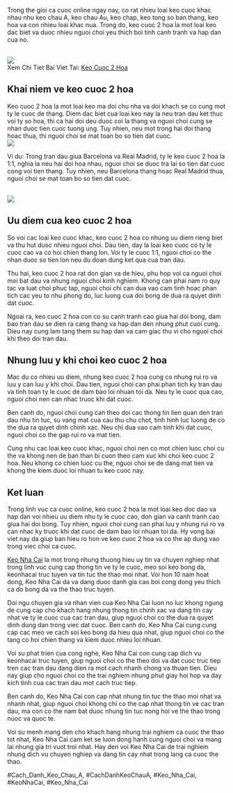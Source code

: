<main>
<p>Trong the gioi ca cuoc online ngay nay, co rat nhieu loai keo cuoc khac nhau nhu keo chau A, keo chau Au, keo chap, keo tong so ban thang, keo hoa va con nhieu loai khac nua. Trong do, keo cuoc 2 hoa la mot loai keo dac biet va duoc nhieu nguoi choi yeu thich boi tinh canh tranh va hap dan cua no.</p><br><img src="https://www.hcm.uk.com/wp-content/uploads/2025/02/keo-cuoc-2-hoa.webp"></br>
Xem Chi Tiet Bai Viet Tai: <a href="https://www.hcm.uk.com/keo-cuoc-2-hoa/">Keo Cuoc 2 Hoa</a>
<h2>Khai niem ve keo cuoc 2 hoa</h2>
<p>Keo cuoc 2 hoa la mot loai keo ma doi chu nha va doi khach se co cung mot ty le cuoc de thang. Diem dac biet cua loai keo nay la neu tran dau ket thuc voi ty so hoa, thi ca hai doi deu duoc coi la thang va nguoi choi cung se nhan duoc tien cuoc tuong ung. Tuy nhien, neu mot trong hai doi thang hoac thua, thi nguoi choi se mat toan bo so tien dat cuoc.<br><img src="https://www.hcm.uk.com/wp-content/uploads/2025/02/keo-cuoc-2-hoa-3.webp"></br>
<p>Vi du: Trong tran dau giua Barcelona va Real Madrid, ty le keo cuoc 2 hoa la 1:1, nghia la neu hai doi hoa nhau, nguoi choi se duoc tra lai so tien dat cuoc cong voi tien thang. Tuy nhien, neu Barcelona thang hoac Real Madrid thua, nguoi choi se mat toan bo so tien dat cuoc.</p><br><img src="https://www.hcm.uk.com/wp-content/uploads/2025/02/keo-cuoc-2-hoa-2.webp"></br>
<h2>Uu diem cua keo cuoc 2 hoa</h2>
<p>So voi cac loai keo cuoc khac, keo cuoc 2 hoa co nhung uu diem rieng biet va thu hut duoc nhieu nguoi choi. Dau tien, day la loai keo cuoc co ty le cuoc cao va co hoi chien thang lon. Voi ty le cuoc 1:1, nguoi choi co the nhan duoc so tien lon neu du doan dung ket qua cua tran dau.
<p>Thu hai, keo cuoc 2 hoa rat don gian va de hieu, phu hop voi ca nguoi choi moi bat dau va nhung nguoi choi kinh nghiem. Khong can phai nam ro quy tac va luat choi phuc tap, nguoi choi chi can dua vao cam tinh hoac phan tich cac yeu to nhu phong do, luc luong cua doi bong de dua ra quyet dinh dat cuoc.</p>
<p>Ngoai ra, keo cuoc 2 hoa con co su canh tranh cao giua hai doi bong, dam bao tran dau se dien ra cang thang va hap dan den nhung phut cuoi cung. Dieu nay cung lam tang them su hap dan va cam giac thu vi cho nguoi choi khi theo doi tran dau.
<h2>Nhung luu y khi choi keo cuoc 2 hoa</h2>
<p>Mac du co nhieu uu diem, nhung keo cuoc 2 hoa cung co nhung rui ro va luu y can luu y khi choi. Dau tien, nguoi choi can phai phan tich ky tran dau va tinh toan ty le cuoc de dam bao loi nhuan toi da. Neu ty le cuoc qua cao, nguoi choi nen can nhac truoc khi dat cuoc.</p>
<p>Ben canh do, nguoi choi cung can theo doi cac thong tin lien quan den tran dau nhu tin tuc, su vang mat cua cau thu chu chot, tinh hinh luc luong de co the dua ra quyet dinh chinh xac. Neu chi dua vao cam tinh khi dat cuoc, nguoi choi co the gap rui ro va mat tien.</p>
<p>Cung nhu cac loai keo cuoc khac, nguoi choi nen co mot chien luoc choi cu the va khong nen de ban than bi cuon theo cam xuc khi choi keo cuoc 2 hoa. Neu khong co chien luoc cu the, nguoi choi se de dang mat tien va khong the kiem duoc loi nhuan tu keo cuoc nay.</p>
<h2>Ket luan</h2>
<p>Trong linh vuc ca cuoc online, keo cuoc 2 hoa la mot loai keo doc dao va hap dan voi nhieu uu diem nhu ty le cuoc cao, don gian va canh tranh cao giua hai doi bong. Tuy nhien, nguoi choi cung can phai luu y nhung rui ro va can nhac ky truoc khi dat cuoc de dam bao loi nhuan toi da. Hy vong bai viet nay da giup ban hieu ro hon ve keo cuoc 2 hoa va co the ap dung vao trong viec choi ca cuoc.</p>
</main><p><a href="https://www.hcm.uk.com/">Keo Nha Cai</a> la mot trong nhung thuong hieu uy tin va chuyen nghiep nhat trong linh vuc cung cap thong tin ve ty le cuoc, meo soi keo bong da, keonhacai truc tuyen va tin tuc the thao moi nhat. Voi hon 10 nam hoat dong, Keo Nha Cai da va dang duoc danh gia cao boi cong dong yeu thich ca do bong da va the thao truc tuyen. 

Doi ngu chuyen gia va nhan vien cua Keo Nha Cai luon no luc khong ngung de cung cap cho khach hang nhung thong tin chinh xac va dang tin cay nhat ve ty le cuoc cua cac tran dau, giup nguoi choi co the dua ra quyet dinh dung dan trong viec dat cuoc. Ben canh do, Keo Nha Cai cung cung cap cac meo ve cach soi keo bong da hieu qua nhat, giup nguoi choi co the tang co hoi chien thang va kiem duoc nhieu loi nhuan.

Voi su phat trien cua cong nghe, Keo Nha Cai con cung cap dich vu keonhacai truc tuyen, giup nguoi choi co the theo doi va dat cuoc truc tiep tren cac tran dau dang dien ra mot cach nhanh chong va thuan tien. Dieu nay giup cho nguoi choi co the trai nghiem nhung phut giay hoi hop va day kich tinh cua cac tran dau mot cach truc tiep.

Ben canh do, Keo Nha Cai con cap nhat nhung tin tuc the thao moi nhat va nhanh nhat, giup nguoi choi khong chi co the cap nhat thong tin ve cac tran dau, ma con co the nam bat duoc nhung tin tuc nong hoi ve the thao trong nuoc va quoc te.

Voi su menh mang den cho khach hang nhung trai nghiem ca cuoc the thao tot nhat, Keo Nha Cai cam ket se luon dong hanh cung nguoi choi va mang lai nhung gia tri vuot troi nhat. Hay den voi Keo Nha Cai de trai nghiem nhung dich vu chuyen nghiep va dang tin cay nhat trong lang ca cuoc the thao.</p>
#Cach_Danh_Keo_Chau_A, #CachDanhKeoChauA, #Keo_Nha_Cai, #KeoNhaCai, #Keo_Nha_Cai
